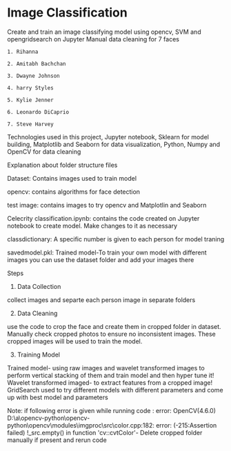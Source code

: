 # Image Classification
 Create and train an image classifying model using opencv, SVM and opengridsearch on Jupyter
Manual data cleaning for 7 faces 

	1. Rihanna
	
	2. Amitabh Bachchan 
	
	3. Dwayne Johnson
	
	4. harry Styles
	
	5. Kylie Jenner
	
	6. Leonardo DiCaprio 
	
	7. Steve Harvey
 
Technologies used in this project, Jupyter notebook, Sklearn for model building, Matplotlib and Seaborn for data visualization, Python, Numpy and OpenCV for data cleaning

Explanation about folder structure files 

Dataset: Contains images used to train model 

opencv: contains algorithms for face detection

test image: contains images to try opencv and Matplotlin and Seaborn

Celecrity classification.ipynb: contains the code created on Jupyter notebook to create model. Make changes to it as necessary

classdictionary: A specific number is given to each person for model traning 

savedmodel.pkl: 
Trained model-To train your own model with different images you can use the dataset folder and add your images there

Steps
1. Data Collection

collect images and separte each person image in separate folders

2. Data Cleaning

use the code to crop the face and create them in cropped folder in dataset. Manually check cropped photos to ensure no inconsistent images. These cropped images will be used to train the model.

3. Training Model

Trained model- using raw images and wavelet transformed images to perform vertical stacking of them and train model and then hyper tune it!
Wavelet transformed imaged- to extract features from a cropped image!
GridSearch used to try different models with different parameters and come up with best model and parameters

Note: if following error is given while running code : error: OpenCV(4.6.0) D:\a\opencv-python\opencv-python\opencv\modules\imgproc\src\color.cpp:182: error: (-215:Assertion failed) !_src.empty() in function 'cv::cvtColor'- Delete cropped folder manually if present and rerun code









